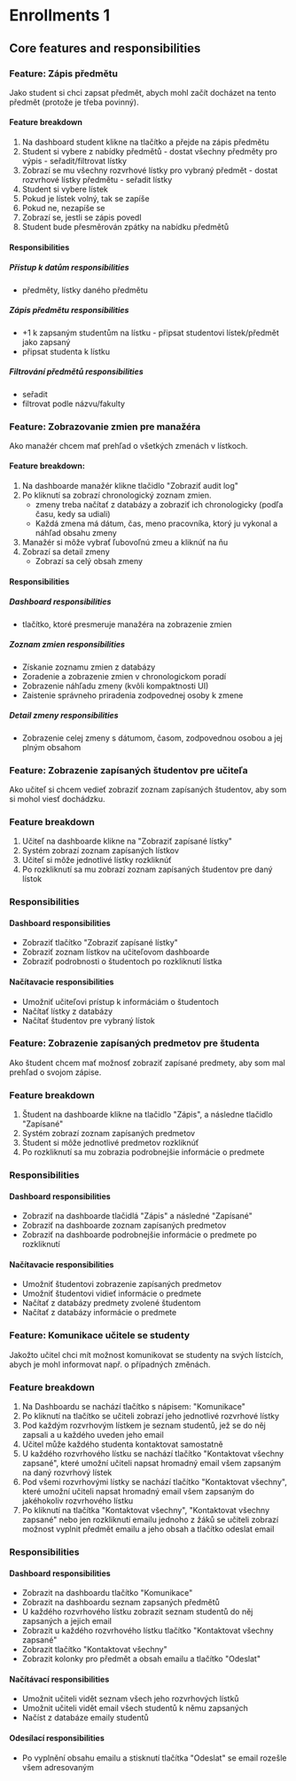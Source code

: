 

# Enrollments 1

## Core features and responsibilities

### Feature: Zápis předmětu
Jako student si chci zapsat předmět, abych mohl začít docházet na tento předmět (protože je třeba povinný).

#### Feature breakdown

1. Na dashboard student klikne na tlačítko a přejde na zápis předmětu 
2.  Student si vybere z nabídky předmětů - dostat všechny předměty pro výpis - seřadit/filtrovat lístky 
3. Zobrazí se mu všechny rozvrhové lístky pro vybraný předmět - dostat rozvrhové lístky předmětu - seřadit lístky 
4. Student si vybere lístek 
5. Pokud je lístek volný, tak se zapíše 
6. Pokud ne, nezapíše se 
7. Zobrazí se, jestli se zápis povedl 
8. Student bude přesměrován zpátky na nabídku předmětů

#### Responsibilities
##### Přístup k datům responsibilities 
- předměty, lístky daného předmětu 
##### Zápis předmětu responsibilities 
- +1 k zapsaným studentům na lístku - připsat studentovi lístek/předmět jako zapsaný 
- připsat studenta k lístku 
##### Filtrování předmětů responsibilities
- seřadit 
- filtrovat podle názvu/fakulty

### Feature: Zobrazovanie zmien pre manažéra
Ako manažér chcem mať prehľad o všetkých zmenách v lístkoch.

#### Feature breakdown:
1. Na dashboarde manažér klikne tlačidlo "Zobraziť audit log"
2. Po kliknutí sa zobrazí chronologický zoznam zmien.
	- zmeny treba načítať z databázy a zobraziť ich chronologicky (podľa času, kedy sa udiali)
 	- Každá zmena má dátum, čas, meno pracovníka, ktorý ju vykonal a náhľad obsahu zmeny
3. Manažér si môže vybrať ľubovoľnú zmeu a kliknúť na ňu
4. Zobrazí sa detail zmeny
   	- Zobrazí sa celý obsah zmeny

#### Responsibilities
##### Dashboard responsibilities
- tlačítko, ktoré presmeruje manažéra na zobrazenie zmien

##### Zoznam zmien responsibilities
- Získanie zoznamu zmien z databázy
- Zoradenie a zobrazenie zmien v chronologickom poradí
- Zobrazenie náhľadu zmeny (kvôli kompaktnosti UI)
- Zaistenie správneho priradenia zodpovednej osoby k zmene
  
##### Detail zmeny responsibilities
- Zobrazenie celej zmeny s dátumom, časom, zodpovednou osobou a jej plným obsahom

### Feature: Zobrazenie zapísaných študentov pre učiteľa

Ako učiteľ si chcem vedieť zobraziť zoznam zapísaných študentov, aby som si mohol viesť dochádzku.

### Feature breakdown

1. Učiteľ na dashboarde klikne na "Zobraziť zapísané lístky"
2. Systém zobrazí zoznam zapísaných lístkov
3. Učiteľ si môže jednotlivé lístky rozkliknúť
4. Po rozkliknutí sa mu zobrazí zoznam zapísaných študentov pre daný lístok


### Responsibilities
#### Dashboard responsibilities
- Zobraziť tlačítko "Zobraziť zapísané lístky"
- Zobraziť zoznam lístkov na učiteľovom dashboarde
- Zobraziť podrobnosti o študentoch po rozkliknutí lístka

#### Načítavacie responsibilities
- Umožniť učiteľovi prístup k informáciám o študentoch
- Načítať lístky z databázy
- Načítať študentov pre vybraný lístok

### Feature: Zobrazenie zapísaných predmetov pre študenta

Ako študent chcem mať možnosť zobraziť zapísané predmety, aby som mal prehľad o svojom zápise.

### Feature breakdown

1. Študent na dashboarde klikne na tlačidlo "Zápis", a následne tlačidlo "Zapísané"
2. Systém zobrazí zoznam zapísaných predmetov
3. Študent si môže jednotlivé predmetov rozkliknúť
4. Po rozkliknutí sa mu zobrazia podrobnejšie informácie o predmete

### Responsibilities
#### Dashboard responsibilities
- Zobraziť na dashboarde tlačidlá "Zápis" a následné "Zapísané"
- Zobraziť na dashboarde zoznam zapísaných predmetov
- Zobraziť na dashboarde podrobnejšie informácie o predmete po rozkliknutí

#### Načítavacie responsibilities
- Umožniť študentovi zobrazenie zapísaných predmetov
- Umožniť študentovi vidieť informácie o predmete
- Načítať z databázy predmety zvolené študentom
- Načítať z databázy informácie o predmete

### Feature: Komunikace učitele se studenty

Jakožto učitel chci mít možnost komunikovat se studenty na svých lístcích, abych je mohl informovat např. o případných změnách.

### Feature breakdown

1. Na Dashboardu se nachází tlačítko s nápisem: "Komunikace"
2. Po kliknutí na tlačítko se učiteli zobrazí jeho jednotlivé rozvrhové lístky
3. Pod každým rozvrhovým lístkem je seznam studentů, jež se do něj zapsali a u každého uveden jeho email
4. Učitel může každého studenta kontaktovat samostatně
5. U každého rozvrhového lístku se nachází tlačítko "Kontaktovat všechny zapsané", které umožní učiteli napsat hromadný email všem zapsaným na daný rozvrhový lístek
6. Pod všemi rozvrhovými lístky se nachází tlačítko "Kontaktovat všechny", které umožní učiteli napsat hromadný email všem zapsaným do jakéhokoliv rozvrhového lístku
7. Po kliknutí na tlačítka "Kontaktovat všechny", "Kontaktovat všechny zapsané" nebo jen rozkliknutí emailu jednoho z žáků se učiteli zobrazí možnost vyplnit předmět emailu a jeho obsah a tlačítko odeslat email

### Responsibilities
#### Dashboard responsibilities
- Zobrazit na dashboardu tlačítko "Komunikace"
- Zobrazit na dashboardu seznam zapsaných předmětů
- U každého rozvrhového lístku zobrazit seznam studentů do něj zapsaných a jejich email
- Zobrazit u každého rozvrhového lístku tlačítko "Kontaktovat všechny zapsané"
- Zobrazit tlačítko "Kontaktovat všechny"
- Zobrazit kolonky pro předmět a obsah emailu a tlačítko "Odeslat"

#### Načítávací responsibilities
- Umožnit učiteli vidět seznam všech jeho rozvrhových lístků
- Umožnit učiteli vidět email všech studentů k němu zapsaných
- Načíst z databáze emaily studentů
 
#### Odesílací responsibilities
- Po vyplnění obsahu emailu a stisknutí tlačítka "Odeslat" se email rozešle všem adresovaným
